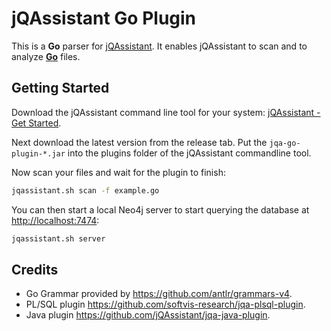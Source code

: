 # jQAssistant Go Plugin

This is a **Go** parser for [jQAssistant](https://jqassistant.org/). 
It enables jQAssistant to scan and to analyze **[Go](https://golang.org/)** files.

## Getting Started

Download the jQAssistant command line tool for your system: [jQAssistant - Get Started](https://jqassistant.org/get-started/).

Next download the latest version from the release tab. Put the `jqa-go-plugin-*.jar` into the plugins 
folder of the jQAssistant commandline tool.

Now scan your files and wait for the plugin to finish:

```bash
jqassistant.sh scan -f example.go
```

You can then start a local Neo4j server to start querying the database at [http://localhost:7474](http://localhost:7474):

```bash
jqassistant.sh server
```

## Credits
- Go Grammar provided by https://github.com/antlr/grammars-v4.
- PL/SQL plugin https://github.com/softvis-research/jqa-plsql-plugin.
- Java plugin https://github.com/jQAssistant/jqa-java-plugin.